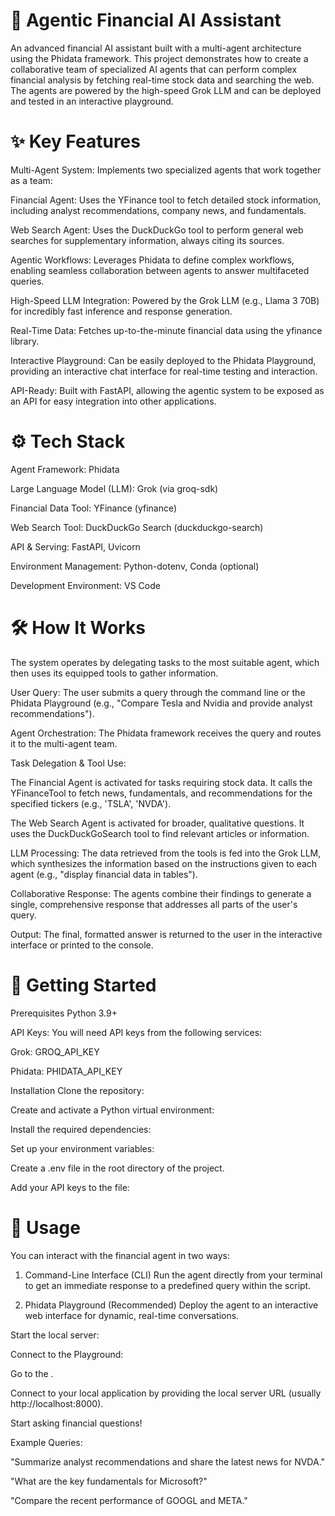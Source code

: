 # 🤖 Agentic Financial AI Assistant
An advanced financial AI assistant built with a multi-agent architecture using the Phidata framework. This project demonstrates how to create a collaborative team of specialized AI agents that can perform complex financial analysis by fetching real-time stock data and searching the web. The agents are powered by the high-speed Grok LLM and can be deployed and tested in an interactive playground.

# ✨ Key Features
Multi-Agent System: Implements two specialized agents that work together as a team:

Financial Agent: Uses the YFinance tool to fetch detailed stock information, including analyst recommendations, company news, and fundamentals.

Web Search Agent: Uses the DuckDuckGo tool to perform general web searches for supplementary information, always citing its sources.

Agentic Workflows: Leverages Phidata to define complex workflows, enabling seamless collaboration between agents to answer multifaceted queries.

High-Speed LLM Integration: Powered by the Grok LLM (e.g., Llama 3 70B) for incredibly fast inference and response generation.

Real-Time Data: Fetches up-to-the-minute financial data using the yfinance library.

Interactive Playground: Can be easily deployed to the Phidata Playground, providing an interactive chat interface for real-time testing and interaction.

API-Ready: Built with FastAPI, allowing the agentic system to be exposed as an API for easy integration into other applications.

# ⚙️ Tech Stack
Agent Framework: Phidata

Large Language Model (LLM): Grok (via groq-sdk)

Financial Data Tool: YFinance (yfinance)

Web Search Tool: DuckDuckGo Search (duckduckgo-search)

API & Serving: FastAPI, Uvicorn

Environment Management: Python-dotenv, Conda (optional)

Development Environment: VS Code

# 🛠️ How It Works
The system operates by delegating tasks to the most suitable agent, which then uses its equipped tools to gather information.

User Query: The user submits a query through the command line or the Phidata Playground (e.g., "Compare Tesla and Nvidia and provide analyst recommendations").

Agent Orchestration: The Phidata framework receives the query and routes it to the multi-agent team.

Task Delegation & Tool Use:

The Financial Agent is activated for tasks requiring stock data. It calls the YFinanceTool to fetch news, fundamentals, and recommendations for the specified tickers (e.g., 'TSLA', 'NVDA').

The Web Search Agent is activated for broader, qualitative questions. It uses the DuckDuckGoSearch tool to find relevant articles or information.

LLM Processing: The data retrieved from the tools is fed into the Grok LLM, which synthesizes the information based on the instructions given to each agent (e.g., "display financial data in tables").

Collaborative Response: The agents combine their findings to generate a single, comprehensive response that addresses all parts of the user's query.

Output: The final, formatted answer is returned to the user in the interactive interface or printed to the console.

# 🔧 Getting Started
Prerequisites
Python 3.9+

API Keys: You will need API keys from the following services:

Grok: GROQ_API_KEY

Phidata: PHIDATA_API_KEY

Installation
Clone the repository:

Create and activate a Python virtual environment:

Install the required dependencies:

Set up your environment variables:

Create a .env file in the root directory of the project.

Add your API keys to the file:

# 📖 Usage
You can interact with the financial agent in two ways:

1. Command-Line Interface (CLI)
Run the agent directly from your terminal to get an immediate response to a predefined query within the script.

2. Phidata Playground (Recommended)
Deploy the agent to an interactive web interface for dynamic, real-time conversations.

Start the local server:

Connect to the Playground:

Go to the .

Connect to your local application by providing the local server URL (usually http://localhost:8000).

Start asking financial questions!

Example Queries:

"Summarize analyst recommendations and share the latest news for NVDA."

"What are the key fundamentals for Microsoft?"

"Compare the recent performance of GOOGL and META."
